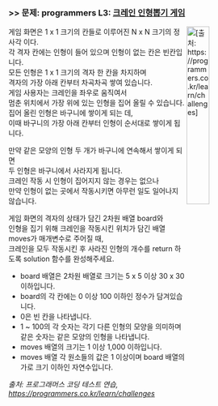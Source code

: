 ### >> 문제: programmers L3: [크레인 인형뽑기 게임](https://programmers.co.kr/learn/courses/30/lessons/64061)
<img src="https://grepp-programmers.s3.ap-northeast-2.amazonaws.com/files/production/8569d736-091e-4771-b2d3-7a6e95a20c22/crane_game_103.gif" align="right" height="30%" width="30%" title="[출처: https://programmers.co.kr/learn/challenges]">  


게임 화면은 1 x 1 크기의 칸들로 이루어진 N x N 크기의 정사각 이다.  
각 격자 칸에는 인형이 들어 있으며 인형이 없는 칸은 빈칸입니다.  
모든 인형은 1 x 1 크기의 격자 한 칸을 차지하며  
격자의 가장 아래 칸부터 차곡차곡 쌓여 있습니다.  
게임 사용자는 크레인을 좌우로 움직여서  
멈춘 위치에서 가장 위에 있는 인형을 집어 올릴 수 있습니다.  
집어 올린 인형은 바구니에 쌓이게 되는 데,  
이때 바구니의 가장 아래 칸부터 인형이 순서대로 쌓이게 됩니다.  

만약 같은 모양의 인형 두 개가 바구니에 연속해서 쌓이게 되면  
두 인형은 바구니에서 사라지게 됩니다.  
크레인 작동 시 인형이 집어지지 않는 경우는 없으나  
만약 인형이 없는 곳에서 작동시키면 아무런 일도 일어나지 않습니다.  

게임 화면의 격자의 상태가 담긴 2차원 배열 board와  
인형을 집기 위해 크레인을 작동시킨 위치가 담긴 배열 moves가 매개변수로 주어질 때,  
크레인을 모두 작동시킨 후 사라진 인형의 개수를 return 하도록 solution 함수를 완성해주세요.


* board 배열은 2차원 배열로 크기는 5 x 5 이상 30 x 30 이하입니다.  
* board의 각 칸에는 0 이상 100 이하인 정수가 담겨있습니다.  
* 0은 빈 칸을 나타냅니다.  
* 1 ~ 100의 각 숫자는 각기 다른 인형의 모양을 의미하며 같은 숫자는 같은 모양의 인형을 나타냅니다.  
* moves 배열의 크기는 1 이상 1,000 이하입니다.  
* moves 배열 각 원소들의 값은 1 이상이며 board 배열의 가로 크기 이하인 자연수입니다.  

*출처: 프로그래머스 코딩 테스트 연습, https://programmers.co.kr/learn/challenges*
